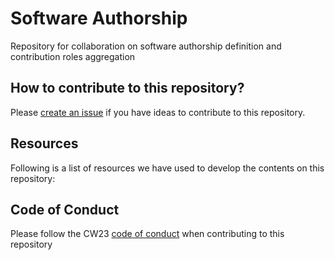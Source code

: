 # Software Authorship
Repository for collaboration on software authorship definition and contribution roles aggregation

## How to contribute to this repository?

Please [create an issue](https://github.com/sdruskat/software-authorship/issues) if you have ideas to contribute to this repository.

## Resources

Following is a list of resources we have used to develop the contents on this repository:

## Code of Conduct
Please follow the CW23 [code of conduct](https://software.ac.uk/cw23/participation-guidelines#code-of-conduct) when contributing to this repository
